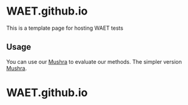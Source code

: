 # WAET.github.io
This is a template page for hosting WAET tests
## Usage
You can use our [Mushra](https://jacquelm.github.io/WAET.github.io/test.html?url=tests/mushra_test.xml) to evaluate our methods. 
The simpler version [Mushra](https://jacquelm.github.io/WAET.github.io/test.html?url=tests/mushra_simple.xml). 

# WAET.github.io
